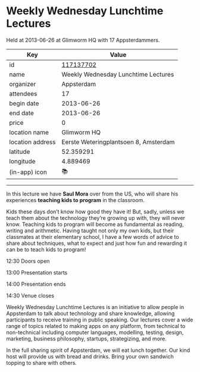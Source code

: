 # Weekly Wednesday Lunchtime Lectures
Held at 2013-06-26 at Glimworm HQ with 17 Appsterdammers.
        
|Key|Value
|---|---|
|id|[117137702](https://www.meetup.com/appsterdam/events/117137702/)|
|name|Weekly Wednesday Lunchtime Lectures|
|organizer|Appsterdam|
|attendees|17|
|begin date|2013-06-26|
|end date|2013-06-26|
|price|0|
|location name|Glimworm HQ|
|location address|Eerste Weteringplantsoen 8, Amsterdam|
|latitude|52.359291|
|longitude|4.889469|
|(in-app) icon|📚|

---

In this lecture we have **Saul Mora** over from the US, who will share his experiences **teaching kids to program** in the classroom.

Kids these days don’t know how good they have it! But, sadly, unless we teach them about the technology they’re growing up with, they will never know. Teaching kids to program will become as fundamental as reading, writing and arithmetic. Having taught not only my own kids, but their classmates at their elementary school, I have a few words of advice to share about techniques, what to expect and just how fun and rewarding it can be to teach kids to program!

12:30 Doors open

13:00 Presentation starts

14:00 Presentation ends

14:30 Venue closes

Weekly Wednesday Lunchtime Lectures is an initiative to allow people in Appsterdam to talk about technology and share knowledge, allowing participants to receive training in public speaking. Our lectures cover a wide range of topics related to making apps on any platform, from technical to non-technical including computer languages, modelling, testing, design, marketing, business philosophy, startups, strategizing, and more.

In the full sharing spirit of Appsterdam, we will eat lunch together. Our kind host will provide us with bread and drinks. Bring your own sandwich topping to share with others.


